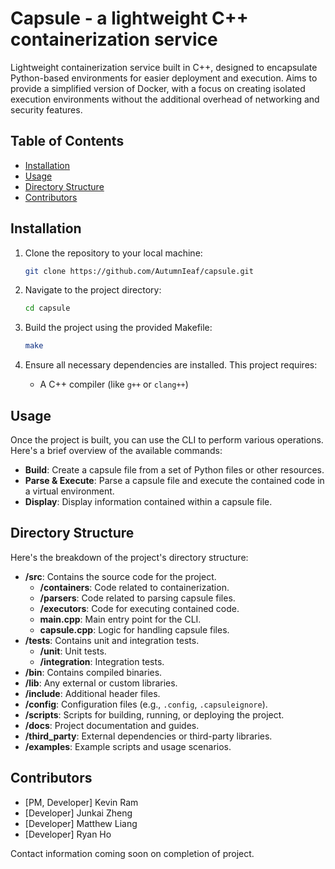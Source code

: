 # Capsule - a lightweight C++ containerization service

Lightweight containerization service built in C++, designed to encapsulate Python-based environments for easier deployment and execution. Aims to provide a simplified version of Docker, with a focus on creating isolated execution environments without the additional overhead of networking and security features.

## Table of Contents
- [Installation](#installation)
- [Usage](#usage)
- [Directory Structure](#directory-structure)
- [Contributors](#contributors)

## Installation

1. Clone the repository to your local machine:
   ```bash
   git clone https://github.com/AutumnIeaf/capsule.git
   ```

2. Navigate to the project directory:
   ```bash
   cd capsule
   ```

3. Build the project using the provided Makefile:
   ```bash
   make
   ```

4. Ensure all necessary dependencies are installed. This project requires:
   - A C++ compiler (like `g++` or `clang++`)
   <!-- - Additional dependencies, if any (e.g., Boost, Google Test for unit testing) -->

## Usage

Once the project is built, you can use the CLI to perform various operations. Here's a brief overview of the available commands:

- **Build**: Create a capsule file from a set of Python files or other resources.
- **Parse & Execute**: Parse a capsule file and execute the contained code in a virtual environment.
- **Display**: Display information contained within a capsule file.

<!-- Example command to build a capsule file:
```bash
./bin/main --build path/to/source/files
``` -->

## Directory Structure

Here's the breakdown of the project's directory structure:

- **/src**: Contains the source code for the project.
  - **/containers**: Code related to containerization.
  - **/parsers**: Code related to parsing capsule files.
  - **/executors**: Code for executing contained code.
  - **main.cpp**: Main entry point for the CLI.
  - **capsule.cpp**: Logic for handling capsule files.
- **/tests**: Contains unit and integration tests.
  - **/unit**: Unit tests.
  - **/integration**: Integration tests.
- **/bin**: Contains compiled binaries.
- **/lib**: Any external or custom libraries.
- **/include**: Additional header files.
- **/config**: Configuration files (e.g., `.config`, `.capsuleignore`).
- **/scripts**: Scripts for building, running, or deploying the project.
- **/docs**: Project documentation and guides.
- **/third_party**: External dependencies or third-party libraries.
- **/examples**: Example scripts and usage scenarios.

## Contributors

- [PM, Developer] Kevin Ram
- [Developer] Junkai Zheng
- [Developer] Matthew Liang
- [Developer] Ryan Ho

Contact information coming soon on completion of project.

